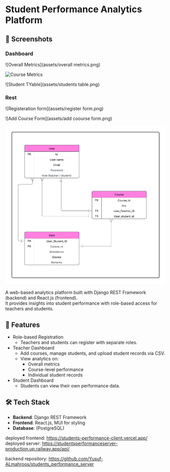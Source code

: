 # Student Performance Analytics Platform

## 📸 Screenshots

### Dashboard
![Overall Metrics](assets/overall metrics.png)

![Course Metrics](assets/course_metrics.png)

![Student TYable](assets/students table.png)

### Rest
![Registeration form](assets/register form.png)

![Add Course Form](assets/add coourse form.png)

![ERD](assets/ERD.png)

A web-based analytics platform built with Django REST Framework (backend) and React.js (frontend).  
It provides insights into student performance with role-based access for teachers and students.

## 🚀 Features
- Role-based Registration
  - Teachers and students can register with separate roles.
- Teacher Dashboard
  - Add courses, manage students, and upload student records via CSV.
  - View analytics on:
    - Overall metrics
    - Course-level performance
    - Individual student records
- Student Dashboard
  - Students can view their own performance data.

## 🛠️ Tech Stack
- **Backend**: Django REST Framework
- **Frontend**: React.js, MUI for styling
- **Database**: (PostgreSQL)

deployed frontend: https://students-performance-client.vercel.app/
deployed server: https://studentsperformanceserver-production.up.railway.app/api/

backend repository: https://github.com/Yusuf-ALmahroos/students_performance_server

